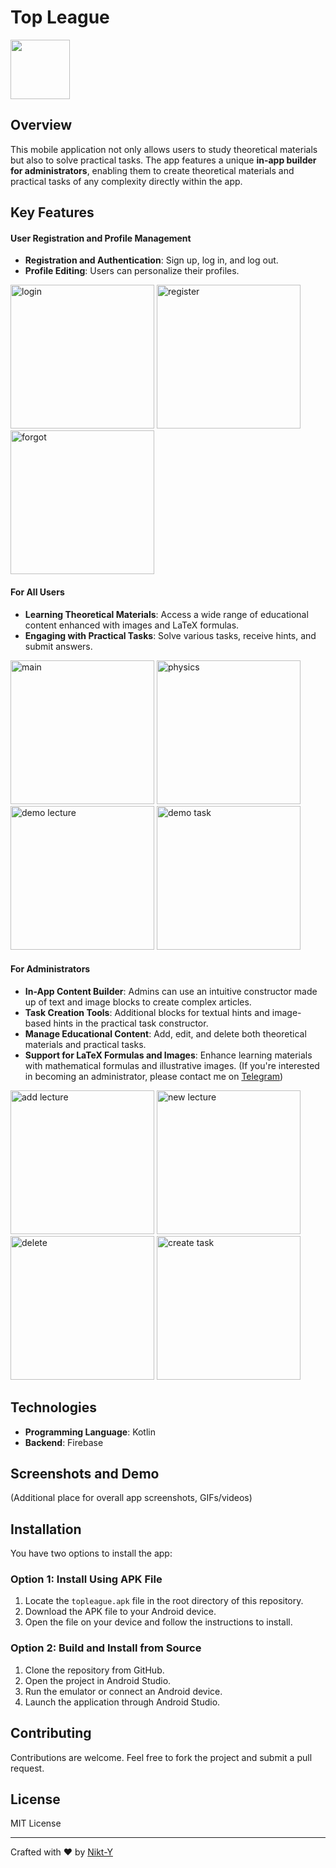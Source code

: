 # Top League

<img src="/ReadMeFiles/logo.png" width="95" height="95">

## Overview

This mobile application not only allows users to study theoretical materials but also to solve practical tasks. The app features a unique **in-app builder for administrators**, enabling them to create theoretical materials and practical tasks of any complexity directly within the app.

## Key Features
#### User Registration and Profile Management
- **Registration and Authentication**: Sign up, log in, and log out.
- **Profile Editing**: Users can personalize their profiles.

<img src="/ReadMeFiles/login.jpg" width="230" alt="login"> <img src="/ReadMeFiles/create_ac.jpg" width="230" alt="register"> <img src="/ReadMeFiles/forgot.jpg" width="230" alt="forgot">

#### For All Users
- **Learning Theoretical Materials**: Access a wide range of educational content enhanced with images and LaTeX formulas.
- **Engaging with Practical Tasks**: Solve various tasks, receive hints, and submit answers.

<img src="/ReadMeFiles/main.jpg" width="230" alt="main"> <img src="/ReadMeFiles/physics.jpg" width="230" alt="physics"> <img src="/ReadMeFiles/demo_lec.jpg" width="230" alt="demo lecture">
<img src="/ReadMeFiles/demo_task.jpg" width="230" alt="demo task">

#### For Administrators
- **In-App Content Builder**: Admins can use an intuitive constructor made up of text and image blocks to create complex articles.
- **Task Creation Tools**: Additional blocks for textual hints and image-based hints in the practical task constructor.
- **Manage Educational Content**: Add, edit, and delete both theoretical materials and practical tasks.
- **Support for LaTeX Formulas and Images**: Enhance learning materials with mathematical formulas and illustrative images.
    (If you're interested in becoming an administrator, please contact me on [Telegram](https://t.me/ynikt))

<img src="/ReadMeFiles/add_lect.jpg" width="230" alt="add lecture"> <img src="/ReadMeFiles/new_lec.jpg" width="230" alt="new lecture"> <img src="/ReadMeFiles/delete.jpg" width="230" alt="delete">
<img src="/ReadMeFiles/create_task.jpg" width="230" alt="create task">

## Technologies

- **Programming Language**: Kotlin
- **Backend**: Firebase

## Screenshots and Demo

(Additional place for overall app screenshots, GIFs/videos)

## Installation
You have two options to install the app:
### Option 1: Install Using APK File
1. Locate the `topleague.apk` file in the root directory of this repository.
2. Download the APK file to your Android device.
3. Open the file on your device and follow the instructions to install.

### Option 2: Build and Install from Source
1. Clone the repository from GitHub.
2. Open the project in Android Studio.
3. Run the emulator or connect an Android device.
4. Launch the application through Android Studio.

## Contributing

Contributions are welcome. Feel free to fork the project and submit a pull request.

## License

MIT License

---

Crafted with :heart: by [Nikt-Y](https://github.com/Nikt-Y)
